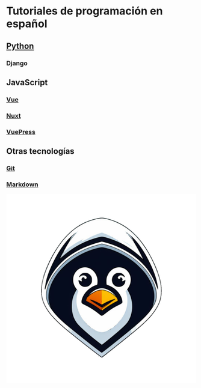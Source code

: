 # Tutoriales de programación en español

## [Python](./python/)
### Django

## JavaScript
### [Vue](./vue/)
### [Nuxt](./nuxt/)
### [VuePress](./vuepress/)

## Otras tecnologías
### [Git](./git/)
### [Markdown](./markdown/)

![Hacker Tux](./assets/hackertux.png)
